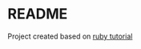 # README

Project created based on [ruby tutorial](https://guides.rubyonrails.org/getting_started.html)
